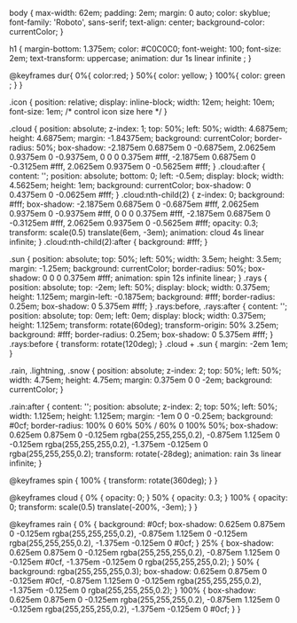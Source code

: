 body {
  max-width: 62em;
  padding: 2em;
  margin: 0 auto;
  color: skyblue;
  font-family: 'Roboto', sans-serif;
  text-align: center;
  background-color: currentColor;
}

h1 {
  margin-bottom: 1.375em;
  color: #C0C0C0;
  font-weight: 100;
  font-size: 2em;
  text-transform: uppercase;
  animation: dur 1s linear infinite ;
}

@keyframes dur{
    0%{
    color:red;
    }
    50%{
        color: yellow;
    }
    100%{
        color: green ;
    }
}

.icon {
  position: relative;
  display: inline-block;
  width: 12em;
  height: 10em;
  font-size: 1em; /* control icon size here */
}

.cloud {
  position: absolute;
  z-index: 1;
  top: 50%;
  left: 50%;
  width: 4.6875em;
  height: 4.6875em;
  margin: -1.84375em;
  background: currentColor;
  border-radius: 50%;
  box-shadow:
    -2.1875em 0.6875em 0 -0.6875em,
    2.0625em 0.9375em 0 -0.9375em,
    0 0 0 0.375em #fff,
    -2.1875em 0.6875em 0 -0.3125em #fff,
    2.0625em 0.9375em 0 -0.5625em #fff;
}
.cloud:after {
  content: '';
  position: absolute;
  bottom: 0;
  left: -0.5em;
  display: block;
  width: 4.5625em;
  height: 1em;
  background: currentColor;
  box-shadow: 0 0.4375em 0 -0.0625em #fff;
}
.cloud:nth-child(2) {
  z-index: 0;
  background: #fff;
  box-shadow:
    -2.1875em 0.6875em 0 -0.6875em #fff,
    2.0625em 0.9375em 0 -0.9375em #fff,
    0 0 0 0.375em #fff,
    -2.1875em 0.6875em 0 -0.3125em #fff,
    2.0625em 0.9375em 0 -0.5625em #fff;
  opacity: 0.3;
  transform: scale(0.5) translate(6em, -3em);
  animation: cloud 4s linear infinite;
}
.cloud:nth-child(2):after { background: #fff; }

.sun {
  position: absolute;
  top: 50%;
  left: 50%;
  width: 3.5em;
  height: 3.5em;
  margin: -1.25em;
  background: currentColor;
  border-radius: 50%;
  box-shadow: 0 0 0 0.375em #fff;
  animation: spin 12s infinite linear;
}
.rays {
  position: absolute;
  top: -2em;
  left: 50%;
  display: block;
  width: 0.375em;
  height: 1.125em;
  margin-left: -0.1875em;
  background: #fff;
  border-radius: 0.25em;
  box-shadow: 0 5.375em #fff;
}
.rays:before,
.rays:after {
  content: '';
  position: absolute;
  top: 0em;
  left: 0em;
  display: block;
  width: 0.375em;
  height: 1.125em;
  transform: rotate(60deg);
  transform-origin: 50% 3.25em;
  background: #fff;
  border-radius: 0.25em;
  box-shadow: 0 5.375em #fff;
}
.rays:before {
  transform: rotate(120deg);
}
.cloud + .sun {
  margin: -2em 1em;
}

.rain,
.lightning,
.snow {
  position: absolute;
  z-index: 2;
  top: 50%;
  left: 50%;
  width: 4.75em;
  height: 4.75em;
  margin: 0.375em 0 0 -2em;
  background: currentColor;
}

.rain:after {
  content: '';
  position: absolute;
  z-index: 2;
  top: 50%;
  left: 50%;
  width: 1.125em;
  height: 1.125em;
  margin: -1em 0 0 -0.25em;
  background: #0cf;
  border-radius: 100% 0 60% 50% / 60% 0 100% 50%;
  box-shadow:
    0.625em 0.875em 0 -0.125em rgba(255,255,255,0.2),
    -0.875em 1.125em 0 -0.125em rgba(255,255,255,0.2),
    -1.375em -0.125em 0 rgba(255,255,255,0.2);
  transform: rotate(-28deg);
  animation: rain 3s linear infinite;
}


@keyframes spin {
  100% { transform: rotate(360deg); }
}

@keyframes cloud {
  0% { opacity: 0; }
  50% { opacity: 0.3; }
  100% {
    opacity: 0;
    transform: scale(0.5) translate(-200%, -3em);
  }
}

@keyframes rain {
  0% {
    background: #0cf;
    box-shadow:
      0.625em 0.875em 0 -0.125em rgba(255,255,255,0.2),
      -0.875em 1.125em 0 -0.125em rgba(255,255,255,0.2),
      -1.375em -0.125em 0 #0cf;
  }
  25% {
    box-shadow:
      0.625em 0.875em 0 -0.125em rgba(255,255,255,0.2),
      -0.875em 1.125em 0 -0.125em #0cf,
      -1.375em -0.125em 0 rgba(255,255,255,0.2);
  }
  50% {
    background: rgba(255,255,255,0.3);
    box-shadow:
      0.625em 0.875em 0 -0.125em #0cf,
      -0.875em 1.125em 0 -0.125em rgba(255,255,255,0.2),
      -1.375em -0.125em 0 rgba(255,255,255,0.2);
  }
  100% {
    box-shadow:
      0.625em 0.875em 0 -0.125em rgba(255,255,255,0.2),
      -0.875em 1.125em 0 -0.125em rgba(255,255,255,0.2),
      -1.375em -0.125em 0 #0cf;
  }
}

  
 
 
    
  
